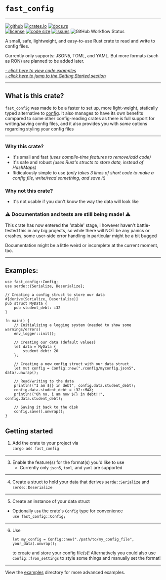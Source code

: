 `fast_config`
=============
---

[<img alt="github" src="https://img.shields.io/badge/github-fast_config-brightgreen.svg?logo=github&style=for-the-badge"/>](https://github.com/FlooferLand/fast_config)
[<img alt="crates.io" src="https://img.shields.io/crates/v/fast_config?logo=rust&style=for-the-badge"/>](https://crates.io/crates/fast_config)
[<img alt="docs.rs" src="https://img.shields.io/badge/docs.rs-fast_config-988.svg?logo=rust&style=for-the-badge"/>](https://docs.rs/fast_config)
<br style="display: block; margin: 0 0; content: '---'" />
[<img alt="license" src="https://img.shields.io/github/license/FlooferLand/fast_config?style=flat"/>](https://github.com/FlooferLand/fast_config/blob/main/LICENSE)
[<img alt="code size" src="https://img.shields.io/github/languages/code-size/FlooferLand/fast_config?style=flat"/>](https://www.youtube.com/watch?v=dQw4w9WgXcQ)
[<img alt="issues" src="https://img.shields.io/github/issues/FlooferLand/fast_config?label=open%20issues&style=flat"/>](https://github.com/FlooferLand/fast_config/issues)
![GitHub Workflow Status](https://img.shields.io/github/actions/workflow/status/FlooferLand/fast_config/main_test.yml)

A small, safe, lightweight, and easy-to-use Rust crate to read and write to config files.

Currently only supports: JSON5, TOML, and YAML.
But more formats (such as RON) are planned to be added later.

*[- click here to view code examples](#examples)*
<br style="display: block; margin: 0 0; content: '---'" />
*[- click here to jump to the Getting Started section](#getting-started)*

---

## What is this crate?
`fast_config` was made to be a faster to set up, more light-weight, statically typed alternative to [config](https://crates.io/crates/config).
It also manages to have its own benefits compared to some other config-reading crates
as there is full support for writing/saving config files,
and it also provides you with *some* options regarding styling your config files

---

### Why this crate?
- It's small and fast *(uses compile-time features to remove/add code)*
- It's safe and robust *(uses Rust's structs to store data, instead of HashMaps)*
- Ridiculously simple to use *(only takes 3 lines of short code to make a config file, write/read something, and save it)*

### Why not this crate?
- It's not usable if you don't know the way the data will look like

### ⚠ Documentation and tests are still being made! ⚠
This crate has now entered the 'stable' stage, i however haven't battle-tested this in any big projects,
so while there will NOT be any panics or crashes,
some user-side error handling in particular might be a bit bugged

Documentation might be a little weird or incomplete at the current moment, too.

---

## Examples:
```rust,ignore
use fast_config::Config;
use serde::{Serialize, Deserialize};

// Creating a config struct to store our data
#[derive(Serialize, Deserialize)]
pub struct MyData {
    pub student_debt: i32
}

fn main() {
    // Initializing a logging system (needed to show some warnings/errors)
    env_logger::init();

    // Creating our data (default values)
    let data = MyData {
        student_debt: 20
    };

    // Creating a new config struct with our data struct
    let mut config = Config::new("./config/myconfig.json5", data).unwrap();

    // Read/writing to the data
    println!("I am ${} in debt", config.data.student_debt);
    config.data.student_debt = i32::MAX;
    println!("Oh no, i am now ${} in debt!!", config.data.student_debt);

    // Saving it back to the disk
    config.save().unwrap();
}
```

## Getting started

1. Add the crate to your project via <br/> `cargo add fast_config`
---

3. Enable the feature(s) for the format(s) you'd like to use <br/>
   - Currently only `json5`, `toml`, and `yaml` are supported <br/>
---
4. Create a struct to hold your data that derives `serde::Serialize` and `serde::Deserialize`
---
5. Create an instance of your data struct
- Optionally `use` the crate's `Config` type for convenience <br/>
  `use fast_config::Config;`
---
6. Use <br/>
   ```rust,ignore
   let my_config = Config::new("./path/to/my_config_file", your_data).unwrap();
   ```
   to create and store your config file(s)!
Alternatively you could also use `Config::from_settings` to style some things and manually set the format!

---

View the [examples](./examples) directory for more advanced examples.
